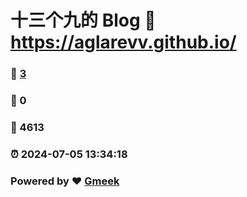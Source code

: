 # 十三个九的 Blog :link: https://aglarevv.github.io/ 
### :page_facing_up: [3](https://aglarevv.github.io//tag.html) 
### :speech_balloon: 0 
### :hibiscus: 4613 
### :alarm_clock: 2024-07-05 13:34:18 
### Powered by :heart: [Gmeek](https://github.com/Meekdai/Gmeek)
